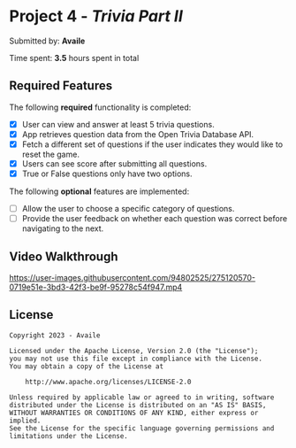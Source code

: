 # Project 4 - *Trivia Part II*

Submitted by: **Availe**

Time spent: **3.5** hours spent in total

## Required Features

The following **required** functionality is completed:

- [X] User can view and answer at least 5 trivia questions.
- [X] App retrieves question data from the Open Trivia Database API.
- [X] Fetch a different set of questions if the user indicates they would like to reset the game.
- [X] Users can see score after submitting all questions.
- [X] True or False questions only have two options.

The following **optional** features are implemented:
  
- [ ] Allow the user to choose a specific category of questions.
- [ ] Provide the user feedback on whether each question was correct before navigating to the next.

## Video Walkthrough

https://user-images.githubusercontent.com/94802525/275120570-0719e51e-3bd3-42f3-be9f-95278c54f947.mp4

## License

    Copyright 2023 - Availe

    Licensed under the Apache License, Version 2.0 (the "License");
    you may not use this file except in compliance with the License.
    You may obtain a copy of the License at

        http://www.apache.org/licenses/LICENSE-2.0

    Unless required by applicable law or agreed to in writing, software
    distributed under the License is distributed on an "AS IS" BASIS,
    WITHOUT WARRANTIES OR CONDITIONS OF ANY KIND, either express or implied.
    See the License for the specific language governing permissions and
    limitations under the License.

